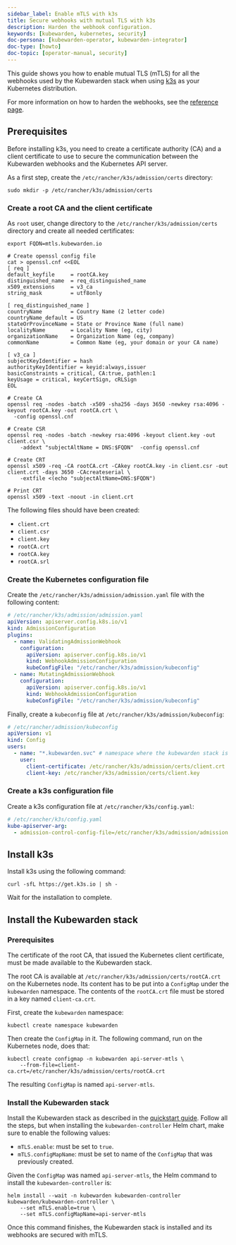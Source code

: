 ```yaml
---
sidebar_label: Enable mTLS with k3s
title: Secure webhooks with mutual TLS with k3s
description: Harden the webhook configuration.
keywords: [kubewarden, kubernetes, security]
doc-persona: [kubewarden-operator, kubewarden-integrator]
doc-type: [howto]
doc-topic: [operator-manual, security]
---
```


<head>
  <link rel="canonical" href="https://docs.kubewarden.io/howtos/security-hardening/webhook-mtls"/>
</head>

This guide shows you how to enable mutual TLS (mTLS) for all the webhooks used by the Kubewarden
stack when using [k3s](https://k3s.io/) as your Kubernetes distribution.

For more information on how to harden the webhooks, see the [reference
page](../../reference/security-hardening/webhooks-hardening).

## Prerequisites

Before installing k3s, you need to create a certificate authority (CA) and a client certificate to use to secure the communication between the Kubewarden webhooks and the Kubernetes API server.

As a first step, create the `/etc/rancher/k3s/admission/certs` directory:

```console
sudo mkdir -p /etc/rancher/k3s/admission/certs
```

### Create a root CA and the client certificate

As `root` user, change directory to the `/etc/rancher/k3s/admission/certs` directory and
create all needed certificates:

```console
export FQDN=mtls.kubewarden.io

# Create openssl config file
cat > openssl.cnf <<EOL
[ req ]
default_keyfile     = rootCA.key
distinguished_name  = req_distinguished_name
x509_extensions     = v3_ca
string_mask         = utf8only

[ req_distinguished_name ]
countryName         = Country Name (2 letter code)
countryName_default = US
stateOrProvinceName = State or Province Name (full name)
localityName        = Locality Name (eg, city)
organizationName    = Organization Name (eg, company)
commonName          = Common Name (eg, your domain or your CA name)

[ v3_ca ]
subjectKeyIdentifier = hash
authorityKeyIdentifier = keyid:always,issuer
basicConstraints = critical, CA:true, pathlen:1
keyUsage = critical, keyCertSign, cRLSign
EOL

# Create CA
openssl req -nodes -batch -x509 -sha256 -days 3650 -newkey rsa:4096 -keyout rootCA.key -out rootCA.crt \
  -config openssl.cnf

# Create CSR
openssl req -nodes -batch -newkey rsa:4096 -keyout client.key -out client.csr \
    -addext "subjectAltName = DNS:$FQDN"  -config openssl.cnf

# Create CRT
openssl x509 -req -CA rootCA.crt -CAkey rootCA.key -in client.csr -out client.crt -days 3650 -CAcreateserial \
    -extfile <(echo "subjectAltName=DNS:$FQDN")

# Print CRT
openssl x509 -text -noout -in client.crt
```

The following files should have been created:

- `client.crt`
- `client.csr`
- `client.key`
- `rootCA.crt`
- `rootCA.key`
- `rootCA.srl`

### Create the Kubernetes configuration file

Create the `/etc/rancher/k3s/admission/admission.yaml` file with the following content:

```yaml
# /etc/rancher/k3s/admission/admission.yaml
apiVersion: apiserver.config.k8s.io/v1
kind: AdmissionConfiguration
plugins:
  - name: ValidatingAdmissionWebhook
    configuration:
      apiVersion: apiserver.config.k8s.io/v1
      kind: WebhookAdmissionConfiguration
      kubeConfigFile: "/etc/rancher/k3s/admission/kubeconfig"
  - name: MutatingAdmissionWebhook
    configuration:
      apiVersion: apiserver.config.k8s.io/v1
      kind: WebhookAdmissionConfiguration
      kubeConfigFile: "/etc/rancher/k3s/admission/kubeconfig"
```

Finally, create a `kubeconfig` file at `/etc/rancher/k3s/admission/kubeconfig`:

```yaml
# /etc/rancher/admission/kubeconfig
apiVersion: v1
kind: Config
users:
  - name: "*.kubewarden.svc" # namespace where the kubewarden stack is deployed
    user:
      client-certificate: /etc/rancher/k3s/admission/certs/client.crt
      client-key: /etc/rancher/k3s/admission/certs/client.key
```

### Create a k3s configuration file

Create a k3s configuration file at `/etc/rancher/k3s/config.yaml`:

```yaml
# /etc/rancher/k3s/config.yaml
kube-apiserver-arg:
  - admission-control-config-file=/etc/rancher/k3s/admission/admission.yaml
```

## Install k3s

Install k3s using the following command:

```console
curl -sfL https://get.k3s.io | sh -
```

Wait for the installation to complete.

## Install the Kubewarden stack

### Prerequisites

The certificate of the root CA, that issued the Kubernetes client certificate, must be made available to
the Kubewarden stack.

The root CA is available at `/etc/rancher/k3s/admission/certs/rootCA.crt` on the Kubernetes node. Its content
has to be put into a `ConfigMap` under the `kubewarden` namespace. The contents of the `rootCA.crt` file
must be stored in a key named `client-ca.crt`.

First, create the `kubewarden` namespace:

```console
kubectl create namespace kubewarden
```

Then create the `ConfigMap` in it. The following command, run on the Kubernetes node,
does that:

```console
kubectl create configmap -n kubewarden api-server-mtls \
    --from-file=client-ca.crt=/etc/rancher/k3s/admission/certs/rootCA.crt
```

The resulting `ConfigMap` is named `api-server-mtls`.

### Install the Kubewarden stack

Install the Kubewarden stack as described in the [quickstart guide](../../quick-start.md).
Follow all the steps, but when installing the `kubewarden-controller` Helm chart, make sure to
enable the following values:

- `mTLS.enable`: must be set to `true`.
- `mTLS.configMapName`: must be set to name of the `ConfigMap` that was previously created.

Given the `ConfigMap` was named `api-server-mtls`, the Helm command to install the `kubewarden-controller`
is:

```console
helm install --wait -n kubewarden kubewarden-controller kubewarden/kubewarden-controller \
    --set mTLS.enable=true \
    --set mTLS.configMapName=api-server-mtls
```

Once this command finishes, the Kubewarden stack is installed and its webhooks are secured with mTLS.
